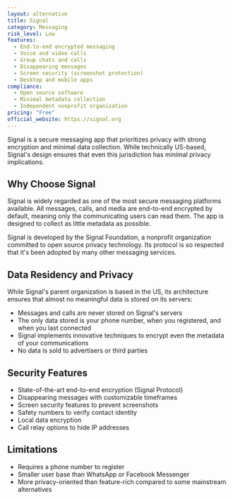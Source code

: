 ```yaml
---
layout: alternative
title: Signal
category: Messaging
risk_level: Low
features:
  - End-to-end encrypted messaging
  - Voice and video calls
  - Group chats and calls
  - Disappearing messages
  - Screen security (screenshot protection)
  - Desktop and mobile apps
compliance:
  - Open source software
  - Minimal metadata collection
  - Independent nonprofit organization
pricing: "Free"
official_website: https://signal.org
---
```


Signal is a secure messaging app that prioritizes privacy with strong encryption and minimal data collection. While technically US-based, Signal's design ensures that even this jurisdiction has minimal privacy implications.

## Why Choose Signal

Signal is widely regarded as one of the most secure messaging platforms available. All messages, calls, and media are end-to-end encrypted by default, meaning only the communicating users can read them. The app is designed to collect as little metadata as possible.

Signal is developed by the Signal Foundation, a nonprofit organization committed to open source privacy technology. Its protocol is so respected that it's been adopted by many other messaging services.

## Data Residency and Privacy

While Signal's parent organization is based in the US, its architecture ensures that almost no meaningful data is stored on its servers:

- Messages and calls are never stored on Signal's servers
- The only data stored is your phone number, when you registered, and when you last connected
- Signal implements innovative techniques to encrypt even the metadata of your communications
- No data is sold to advertisers or third parties

## Security Features

- State-of-the-art end-to-end encryption (Signal Protocol)
- Disappearing messages with customizable timeframes
- Screen security features to prevent screenshots
- Safety numbers to verify contact identity
- Local data encryption
- Call relay options to hide IP addresses

## Limitations

- Requires a phone number to register
- Smaller user base than WhatsApp or Facebook Messenger
- More privacy-oriented than feature-rich compared to some mainstream alternatives